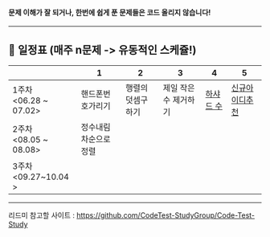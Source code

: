 #### 문제 이해가 잘 되거나, 한번에 쉽게 푼 문제들은 코드 올리지 않습니다!

--------------------------------------------
## 📅 일정표 (매주 n문제 -> 유동적인 스케쥴!)
|    |  1   |   2   |   3 |   4   |    5   |
|------|-----|----|----|-----|----|
| 1주차<br/> <06.28 ~ 07.02> | 핸드폰번호가리기 | 행렬의덧셈구하기| 제일 작은수 제거하기| [하샤드 수](https://github.com/VictoryIsOurs/programmers/blob/SeonYoung/level1-%EC%84%A0%EC%98%81/%ED%95%98%EC%83%A4%EB%93%9C%EC%88%98.py) | [신규아이디추천](https://github.com/VictoryIsOurs/programmers/blob/SeonYoung/level1-%EC%84%A0%EC%98%81/%EC%8B%A0%EA%B7%9C%EC%95%84%EC%9D%B4%EB%94%94%EC%B6%94%EC%B2%9C.py)  |
| 2주차<br/> <08.05 ~ 08.08> | 정수내림차순으로 정렬 | | | |  |
| 3주차<br/> <09.27~10.04 > |  | | | |  |

-------------------------------------------

리드미 참고할 사이트 : https://github.com/CodeTest-StudyGroup/Code-Test-Study
